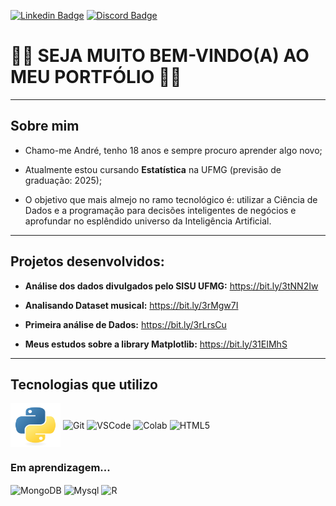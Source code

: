[![Linkedin Badge](https://img.shields.io/badge/-André_Martins-blue?style=flat-square&logo=Linkedin&logoColor=white&link=https://www.linkedin.com/in/andre-martins-3a9520201/)](https://www.linkedin.com/in/andre-martins-3a9520201) [![Discord Badge](https://img.shields.io/badge/-André_Martins-7289da?style=flat-square&logo=Discord&logoColor=white&link)](https://discordapp.com/users/599995902857576448/)


# 🧙‍♂️ SEJA MUITO BEM-VINDO(A) AO MEU PORTFÓLIO 🧙‍♂️

---------------------------------------------------------------------------------------------

##   Sobre mim 

- Chamo-me André, tenho 18 anos e sempre procuro aprender algo novo;

- Atualmente estou cursando **Estatística** na UFMG (previsão de graduação: 2025);

- O objetivo que mais almejo no ramo tecnológico é: utilizar a Ciência de Dados e a programação para decisões inteligentes de negócios e aprofundar no esplêndido universo da Inteligência Artificial.

---------------------------------------------------------------------------------------------

## Projetos desenvolvidos:

* **Análise dos dados divulgados pelo SISU UFMG:** https://bit.ly/3tNN2Iw

* **Analisando Dataset musical:** https://bit.ly/3rMgw7I

* **Primeira análise de Dados:** https://bit.ly/3rLrsCu
 
* **Meus estudos sobre a library Matplotlib:** https://bit.ly/31EIMhS

---------------------------------------------------------------------------------------------

##  Tecnologias que utilizo  

<div style="display: inline_block">
  <img align="center" alt="Python" height="70" width="80" src="https://raw.githubusercontent.com/devicons/devicon/master/icons/python/python-original.svg">
  <img align="center" alt="Git" height="70" width="80" src="https://seeklogo.com/images/G/git-logo-A1D01DDA30-seeklogo.com.png">
  <img align="center" alt="VSCode" height="70" width="80" src="https://user-images.githubusercontent.com/64978311/118380350-74e8f980-b5b7-11eb-8371-e01a562062a6.png">
  <img align="center" alt="Colab" height="80" width="100" src="https://static.javatpoint.com/tutorial/google-colab/images/google-colab.png">
  <img align="center" alt="HTML5" height="80" width="100" src="https://upload.wikimedia.org/wikipedia/commons/6/61/HTML5_logo_and_wordmark.svg">
  
</div>


### Em aprendizagem... 
<div style="display: inline_block">
<img align="center" alt="MongoDB" height="80" width="90" src="https://img.icons8.com/color/452/mongodb.png">
<img align="center" alt="Mysql" height="100" width="100" src="https://www.vectorlogo.zone/logos/mysql/mysql-ar21.svg">
<img align="center" alt="R" height="85" width="90" src="https://www.r-project.org/logo/Rlogo.svg">  
</div>
